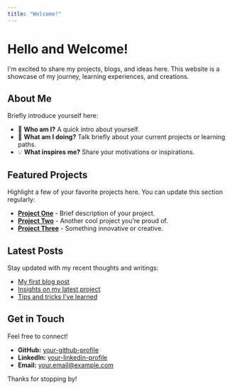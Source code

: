 ```yaml
---
title: "Welcome!"
---
```


# Hello and Welcome!

I'm excited to share my projects, blogs, and ideas here. This website is a showcase of my journey, learning experiences, and creations.

## About Me

Briefly introduce yourself here:

- 👋 **Who am I?** A quick intro about yourself.
- 🌱 **What am I doing?** Talk briefly about your current projects or learning paths.
- 💡 **What inspires me?** Share your motivations or inspirations.

## Featured Projects

Highlight a few of your favorite projects here. You can update this section regularly:

- **[Project One](#)** - Brief description of your project.
- **[Project Two](#)** - Another cool project you’re proud of.
- **[Project Three](#)** - Something innovative or creative.

## Latest Posts

Stay updated with my recent thoughts and writings:

- [My first blog post](#)
- [Insights on my latest project](#)
- [Tips and tricks I've learned](#)

## Get in Touch

Feel free to connect!

- **GitHub:** [your-github-profile](https://github.com/your-profile)
- **LinkedIn:** [your-linkedin-profile](https://linkedin.com/in/your-profile)
- **Email:** your.email@example.com

Thanks for stopping by!



